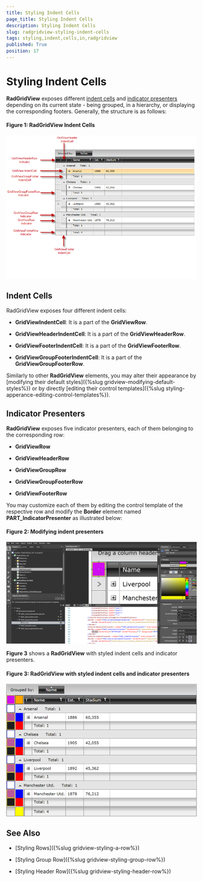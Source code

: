 ```yaml
---
title: Styling Indent Cells
page_title: Styling Indent Cells
description: Styling Indent Cells
slug: radgridview-styling-indent-cells
tags: styling,indent,cells,in,radgridview
published: True
position: 17
---
```


# Styling Indent Cells

__RadGridView__ exposes different [indent cells](#indent-cells) and [indicator presenters](#indicator-presenters) depending on its current state - being grouped, in a hierarchy, or displaying the corresponding footers. Generally, the structure is as follows:

#### __Figure 1: RadGridView Indent Cells__

![RadGridView Indent Cells](images/RadGridView_StyleIndicators1.png)

## Indent Cells

RadGridView exposes four different indent cells:

* **GridViewIndentCell**: It is a part of the **GridViewRow**.

* **GridViewHeaderIndentCell**: It is a part of the **GridViewHeaderRow**.

* **GridViewFooterIndentCell**: It is a part of the **GridViewFooterRow**.

* **GridViewGroupFooterIndentCell**: It is a part of the **GridViewGroupFooterRow**.

Similarly to other __RadGridView__ elements, you may alter their appearance by [modifying their default styles]({%slug gridview-modifying-default-styles%}) or by directly [editing their control templates]({%slug styling-apperance-editing-control-templates%}).

## Indicator Presenters

__RadGridView__ exposes five indicator presenters, each of them belonging to the corresponding row:

* **GridViewRow**

* **GridViewHeaderRow**

* **GridViewGroupRow**

* **GridViewGroupFooterRow**

* **GridViewFooterRow**

You may customize each of them by editing the control template of the respective row and modify the **Border** element named **PART_IndicatorPresenter** as illustrated below:

#### __Figure 2: Modifying indent presenters__

![Modifying indent presenters](images/RadGridView_HeaderRowIndicator.png)

**Figure 3** shows a __RadGridView__ with styled indent cells and indicator presenters.

#### __Figure 3: RadGridView with styled indent cells and indicator presenters__

![RadGridView with styled indent cells and indicator presenters](images/RadGridView_IndentCells2.png)

## See Also

* [Styling Rows]({%slug gridview-styling-a-row%})

* [Styling Group Row]({%slug gridview-styling-group-row%})

* [Styling Header Row]({%slug gridview-styling-header-row%})

